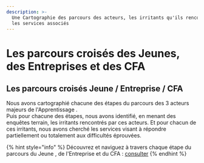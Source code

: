```yaml
---
description: >-
  Une Cartographie des parcours des acteurs, les irritants qu'ils rencontrent et
  les services associés
---
```


# Les parcours croisés des Jeunes, des  Entreprises et des CFA

## Les parcours croisés Jeune / Entreprise / CFA

Nous avons cartographié chacune des étapes du parcours des 3 acteurs majeurs de l'Apprentissage .  
Puis pour chacune des étapes, nous avons identifié, en menant des enquêtes terrain, les irritants rencontrés par ces acteurs. Et pour chacun de ces irritants, nous avons cherché les services visant à répondre partiellement ou totalement aux difficultés éprouvées.

{% hint style="info" %}
Découvrez et naviguez à travers chaque étape du parcours du Jeune , de l'Entreprise et du CFA :  [consulter](https://whimsical.com/J16WvndSuqJ33U3c1UzbGY)
{% endhint %}

